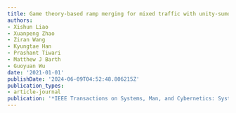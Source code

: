 ```yaml
---
title: Game theory-based ramp merging for mixed traffic with unity-sumo co-simulation
authors:
- Xishun Liao
- Xuanpeng Zhao
- Ziran Wang
- Kyungtae Han
- Prashant Tiwari
- Matthew J Barth
- Guoyuan Wu
date: '2021-01-01'
publishDate: '2024-06-09T04:52:48.806215Z'
publication_types:
- article-journal
publication: '*IEEE Transactions on Systems, Man, and Cybernetics: Systems*'
---
```

